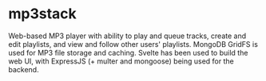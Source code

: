# mp3stack

Web-based MP3 player with ability to play and queue tracks, create and edit playlists, and view and follow other users' playlists. MongoDB GridFS is used for MP3 file storage and caching. Svelte has been used to build the web UI, with ExpressJS (+ multer and mongoose) being used for the backend.
